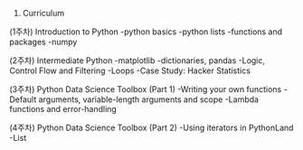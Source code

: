 1. Curriculum

(1주차)
Introduction to Python 
-python basics
-python lists
-functions and packages
-numpy

(2주차)
Intermediate Python
-matplotlib
-dictionaries, pandas
-Logic, Control Flow and Filtering
-Loops
-Case Study: Hacker Statistics

(3주차)
Python Data Science Toolbox (Part 1)
-Writing your own functions
-Default arguments, variable-length arguments and scope
-Lambda functions and error-handling

(4주차)
Python Data Science Toolbox (Part 2)
-Using iterators in PythonLand
-List 
